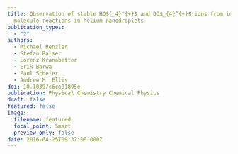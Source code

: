 ```yaml
---
title: Observation of stable HO${_4}^{+}$ and DO$_{4}^{+}$ ions from ion -
  molecule reactions in helium nanodroplets
publication_types:
  - "2"
authors:
  - Michael Renzler
  - Stefan Ralser
  - Lorenz Kranabetter
  - Erik Barwa
  - Paul Scheier
  - Andrew M. Ellis
doi: 10.1039/c6cp01895e
publication: Physical Chemistry Chemical Physics
draft: false
featured: false
image:
  filename: featured
  focal_point: Smart
  preview_only: false
date: 2016-04-25T09:32:00.000Z
---
```

